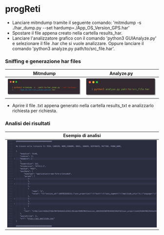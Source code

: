# progReti

* Lanciare mitmdump tramite il seguente comando: 'mitmdump -s ./har_dump.py --set hardump=./App_OS_Version_GPS.har'
* Spostare il file appena creato nella cartella results_har.
* Lanciare l'analizzatore grafico con il comando 'python3 GUIAnalyze.py' e selezionare il file .har che si vuole analizzare.
    Oppure lanciare il comando 'python3 analyze.py path/to/src_file.har'.

### Sniffing e generazione har files

|               Mitmdump                |               Analyze.py             |
|               :---:                   |               :---:                  |
|   ![Menu](screenshots/mitmdump.png)   |   ![Menu](screenshots/analyze.png)   |


* Aprire il file .txt appena generato nella cartella results_txt e analizzarlo richiesta per richiesta.
### Analisi dei risultati

|           Esempio di analisi          |
|               :---:                   |
|   ![Menu](screenshots/mapmyrun.png)   |
